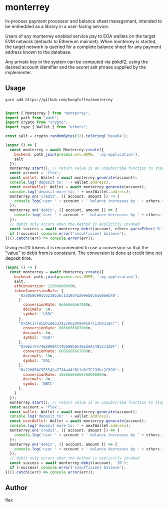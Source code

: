 # monterrey

In-process payment processor and balance sheet management, intended to be embedded as a library in a user-facing service.

Users of any monterrey enabled service pay to EOA wallets on the target EVM network (defaults to Ethereum mainnet). When monterrey is started, the target network is queried for a complete balance sheet for any payment address known to the database.

Any private key in the system can be computed via pbkdf2, using the desired account identifier and the  secret salt phrase supplied by the implementer.

## Usage

```sh
yarn add https://github.com/kungfuflex/monterrey
```

```js

import { Monterrey } from "monterrey";
import path from "path";
import crypto from "crypto";
import type { Wallet } from "ethers";

const salt = crypto.randomBytes(32).toString('base64');

(async () => {
  const monterrey = await Monterrey.create({
    backend: path.join(process.env.HOME, '.my-application'),
    salt
  }); 
  monterrey.start(); // return value is an unsubscribe function to stop monterrey
  const account = 'flex';
  const wallet: Wallet = await monterrey.generate(account);
  console.log('deposit to: ' + wallet.address);
  const nextWallet: Wallet = await monterrey.generate(account);
  console.log('deposit more to: ' + nextWallet.address);
  monterrey.on('credit', ({ account, amount }) => {
    console.log('user ' + account + ' balance increases by ' + ethers.formatEther(amount));
  });
  monterrey.on('debit', ({ account, amount }) => {
    console.log('user ' + account + ' balance decreases by ' + ethers.formatEther(amount));
  });
  // debit only occurs when the method is explicitly invoked
  const success = await monterrey.debit(account, ethers.parseEther('0.1');
  if (!success) console.error('insufficient balance');
})().catch((err) => console.error(err));
```

Using erc20 tokens it is reccomended to use a conversion so that the "value" to debit
from is consistent. The conversion is done at credit time not deposit time.

```js
(async () => {
  const monterrey = await Monterrey.create({
    backend: path.join(process.env.HOME, '.my-application'),
    salt,
    ethConversion: 12000000000n,
    tokenConversionRate: {
      '0xa0b86991c6218b36c1d19d4a2e9eb0ce3606eb48':
      {
        conversionRate: 6666666667000n,
        decimals: 6n,
        symbol: 'USDC'
      },
      "0xdAC17F958D2ee523a2206206994597C13D831ec7": {
        conversionRate: 6666666667000n,
        decimals: 6n,
        symbol: 'USDT'
      },
      "0x6B175474E89094C44Da98b954EedeAC495271d0F": {
        conversionRate: 6666666667000n,
        decimals: 18n,
        symbol: 'DAI'
      },
      "0x2260FAC5E5542a773Aa44fBCfeDf7C193bc2C599": {
        conversionRate: 16666666666700000000n,
        decimals: 8n,
        symbol: 'WBTC'
      },
    }
  }); 
  monterrey.start(); // return value is an unsubscribe function to stop monterrey
  const account = 'flex';
  const wallet: Wallet = await monterrey.generate(account);
  console.log('deposit to: ' + wallet.address);
  const nextWallet: Wallet = await monterrey.generate(account);
  console.log('deposit more to: ' + nextWallet.address);
  monterrey.on('credit', ({ account, amount }) => {
    console.log('user ' + account + ' balance increases by ' + ethers.formatEther(amount) + '"points"');
  });
  monterrey.on('debit', ({ account, amount }) => {
    console.log('user ' + account + ' balance decreases by ' + ethers.formatEther(amount) + '"points"');
  });
  // debit only occurs when the method is explicitly invoked
  const success = await monterrey.debit(account, '10');
  if (!success) console.error('insufficient balance');
})().catch((err) => console.error(err));

```


## Author

flex
